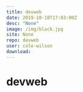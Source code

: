 ```yaml
---
title: devweb
date: 2019-10-18T17:03:00Z
desc: "None"
image: /img/black.jpg
site: None
repo: devweb
user: cole-wilson
download: 
---
```

# devweb
